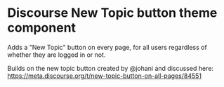 # Discourse New Topic button theme component

Adds a "New Topic" button on every page, for all users regardless of whether they are logged in or not.

Builds on the new topic button created by @johani and discussed here:
https://meta.discourse.org/t/new-topic-button-on-all-pages/84551
